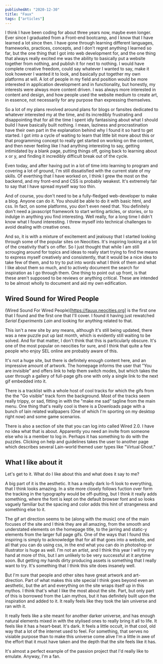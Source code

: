 ```yaml
---
publishedAt: "2020-12-30"
title: "Faux"
tags: ["articles"]
---
```


I think I have been coding for about three years now, maybe even longer. Ever since I graduated from a Front-end bootcamp, and I know that I have learned a lot since then. I have gone through learning different languages, frameworks, practices, concepts, and I don't regret anything I learned so far, but the one thing that I got into web development for, and the one thing that always really excited me was the ability to basically put a website together from nothing, and publish it for next to nothing. I would have complete creative freedom, could say whatever I wanted to say, make it look however I wanted it to look, and basically put together my own platforms at will. A lot of people in my field and position would be more interested in application development and in functionality, but honestly, my interests were always more content driven. I was always more interested in content and design, and how people used the website medium to create art, in essence, not necessarily for any purpose than expressing themselves.

So a lot of my plans revolved around plans for blogs or fansites dedicated to whatever interested my at the time, and its incredibly frustrating and disappointing that for all the time I spent idly fantasising about what I should build I have basically built nothing. I mean, laziness and procrastination have their own part in the explanation behind why I found it so hard to get started. I got into a cycle of waiting to learn that little bit more about this or that programming concept to really get started on working on the content, and then never feeling like I had anything interesting to say, getting intimidated by a blank page, putting things off, going back to learning about x or y, and finding it incredibly difficult break out of the cycle.

Even today, and after having put in a lot of time into learning to program and covering a lot of ground, I'm still dissatisfied with the current state of my skills. Of everthing that I have worked on, I think I grew the most on the backend, and my front-end and CSS is probably weakest. It's extremely fair to say that I have spread myself way too thin.

And of course, you don't need to be a fully-fledged web-developer to make a blog. Anyone can do it. You should be able to do it with basic html, and css. In fact, on some platforms, you don't even need that. You definitely don't need a javascript framework to start writing articles, or stories, or to indulge in anything you find interesting. Well really, for a long time I didn't know what I found interesting. I threw myself into technical challenges to avoid dealing with creative ones.

And so, it is with a mixture of excitement and jealousy that I started looking through some of the popular sites on Neocities. It's inspiring looking at a lot of the creativity that's on offer. So I just thought that while I am still scrouging around for topics and ideas to really start trying to find the means to express myself creatively and consistently, that it would be a nice idea to take few of them, and to try to put into words what I think of them and what I like about them so much, and to actively document the search for inspiration as I go through them. One thing to point out up front, is that these aren't supposed to be reviews or anything critical. These are intended to be almost wholly to document and aid my own edification.

## Wired Sound for Wired People

(Wired Sound For Wired People)[https://fauux.neocities.org] is the first one that I found and the first one that I'll cover. I found it having just rewatched _Serial Experiments Lain_ and looking for anything related to that.

This isn't a new site by any means, although it's still being updated, there was a new puzzle put up last month, which is evidently still waiting to be solved. And for that matter, I don't think that this is particularly obscure. It's one of the most popular on neocities for sure, and I think that quite a few people who enjoy SEL online are probably aware of this.

It's not a huge site, but there is definitely enough content here, and an impressive amount of artwork. The homepage informs the user that "You are invisible" and offers link to help them switch modes, but which takes the user through a gallery of full-page gifs one with only a single link to the next gif embedded into it.

There is a tracklist with a whole host of cool tracks for which the gifs from the the "Go visible" track form the background. Most of the tracks seem really trippy, or sad, fitting in with the "make me sad" tagline from the main menu. One thing that's really cool is there is a Downloads page with a bunch of lain related wallpapers (One of which I'm sporting on my desktop right now) and some game scenarios.

There is also a section of site that you can log into called Wired 2.0. I have no idea what that is about. Apparently you need an invite from someone else who is a member to log in. Perhaps it has something to do with the puzzles. Clicking on help and guidelines takes the user to another page which describes several Lain-world themed user types like "Virtual Ghost."

## What I like about it

Let's get to it. What do I like about this and what does it say to me?

A big part of it is the aesthetic. It has a really dark lo-fi look to everything, that I think looks amazing. In a site more closely follows fuction over form the tracking in the typography would be off-putting, but I think it really adds something, where the font is kept on the default browser font and so looks vaguely familiar but the spacing and color adds this hint of strangeness and something else to it.

The gif art direction seems to be (along with the music) one of the main focuses of the site and I think they are all amazing, from the smooth and understated elements on the homepage title, to the jarring and static-y elements from the larger full page gifs. One of the ways that I found this inspiring is simply to acknowledge that for all that goes into a website, and all that you can do using css, in the end what you can do in photoshop or illustrator is huge as well. I'm not an artist, and I think this year I will try my hand at more of this, but I am unlikely to be very successful at it anytime soon. But getting my hands dirty producing assets is something that I really want to try. It's something that I think this site does insanely well.

But I'm sure that people and other sites have great artwork and art-direction. Part of what makes this site special I think goes beyond even an aesthetic, but the art and everything on the site wraps itself up in this mythos. I think that's what I like the most about the site. Part, but only part of this is borrowed from the Lain mythos, but it has definitely built upon the inspiration and added to it. It really feels like they took the lain universe and ran with it.

It really feels like a site meant for another darker universe, and has enough natural elements mixed in with the stylised ones to really bring it all to life. It feels like it has a heart-beat. It's dark. It feels a little occult, in that cool, old way that a lot of the internet used to feel. For something, that serves no visiable purpose than to make this universe come alive I'm a little in awe of the effort that it must have taken and the depth that the site feels like it has.

It's almost a perfect example of the passion project that I'd really like to emulate. Anyway, I'm a fan.
